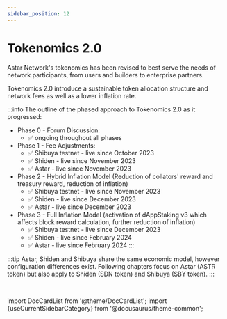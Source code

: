 ```yaml
---
sidebar_position: 12
---
```


# Tokenomics 2.0

Astar Network's tokenomics has been revised to best serve the needs of network participants, from users and builders to enterprise partners.

Tokenomics 2.0 introduce a sustainable token allocation structure and network fees as well as a lower inflation rate.

:::info
The outline of the phased approach to Tokenomics 2.0 as it progressed:

- Phase 0 - Forum Discussion:
  - ✅ ongoing throughout all phases
- Phase 1 - Fee Adjustments:
  - ✅ Shibuya testnet - live since October 2023
  - ✅ Shiden - live since November 2023
  - ✅ Astar - live since November 2023
- Phase 2 - Hybrid Inflation Model (Reduction of collators' reward and treasury reward, reduction of inflation)
  - ✅ Shibuya testnet - live since November 2023
  - ✅ Shiden - live since December 2023
  - ✅ Astar - live since December 2023
- Phase 3 - Full Inflation Model (activation of dAppStaking v3 which affects block reward calculation, further reduction of inflation)
  - ✅ Shibuya testnet - live since December 2023
  - ✅ Shiden - live since February 2024
  - ✅ Astar - live since February 2024
    :::

:::tip
Astar, Shiden and Shibuya share the same economic model, however configuration differences exist. Following chapters focus on Astar (ASTR token) but also apply to Shiden (SDN token) and Shibuya (SBY token).
:::

<br/>

import DocCardList from '@theme/DocCardList';
import {useCurrentSidebarCategory} from '@docusaurus/theme-common';

<DocCardList items={useCurrentSidebarCategory().items}/>
